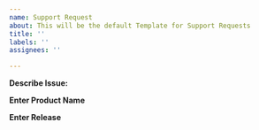 ```yaml
---
name: Support Request
about: This will be the default Template for Support Requests
title: ''
labels: ''
assignees: ''

---
```


**Describe Issue:**

**Enter Product Name**

**Enter Release**
